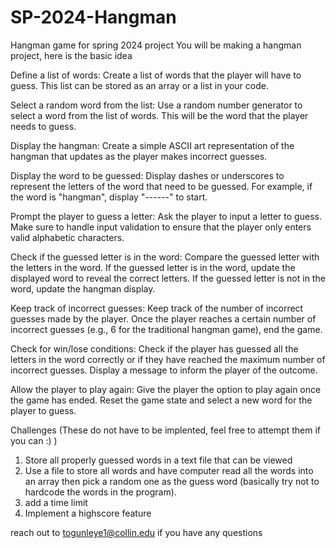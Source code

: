 # SP-2024-Hangman
Hangman game for spring 2024 project
You will be making a hangman project, here is the basic idea

Define a list of words: Create a list of words that the player will have to guess. This list can be stored as an array or a list in your code.

Select a random word from the list: Use a random number generator to select a word from the list of words. This will be the word that the player needs to guess.

Display the hangman: Create a simple ASCII art representation of the hangman that updates as the player makes incorrect guesses.

Display the word to be guessed: Display dashes or underscores to represent the letters of the word that need to be guessed. For example, if the word is "hangman", display "------" to start.

Prompt the player to guess a letter: Ask the player to input a letter to guess. Make sure to handle input validation to ensure that the player only enters valid alphabetic characters.

Check if the guessed letter is in the word: Compare the guessed letter with the letters in the word. If the guessed letter is in the word, update the displayed word to reveal the correct letters. If the guessed letter is not in the word, update the hangman display.

Keep track of incorrect guesses: Keep track of the number of incorrect guesses made by the player. Once the player reaches a certain number of incorrect guesses (e.g., 6 for the traditional hangman game), end the game.

Check for win/lose conditions: Check if the player has guessed all the letters in the word correctly or if they have reached the maximum number of incorrect guesses. Display a message to inform the player of the outcome.

Allow the player to play again: Give the player the option to play again once the game has ended. Reset the game state and select a new word for the player to guess.

Challenges (These do not have to be implented, feel free to attempt them if you can :) )
  1. Store all properly guessed words in a text file that can be viewed
  2. Use a file to store all words and have computer read all the words into an array then pick a random one as the guess word (basically try not to hardcode the words in the program).
  3. add a time limit
  4. Implement a highscore feature

reach out to togunleye1@collin.edu if you have any questions
